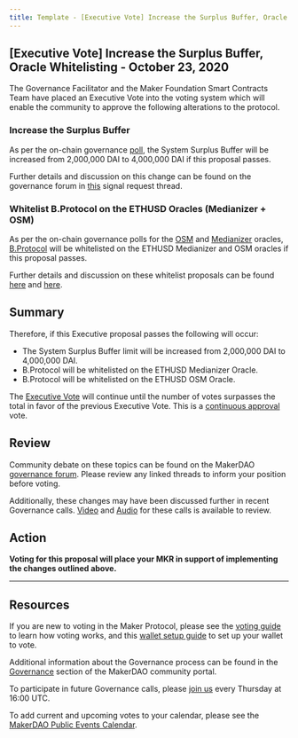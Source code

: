 ```yaml
---
title: Template - [Executive Vote] Increase the Surplus Buffer, Oracle Whitelisting - October 23, 2020
---
```


## [Executive Vote] Increase the Surplus Buffer, Oracle Whitelisting - October 23, 2020

The Governance Facilitator and the Maker Foundation Smart Contracts Team have placed an Executive Vote into the voting system which will enable the community to approve the following alterations to the protocol.

### Increase the Surplus Buffer

As per the on-chain governance [poll](https://vote.makerdao.com/polling/QmY74kHx?network=mainnet#vote-breakdown), the System Surplus Buffer will be increased from 2,000,000 DAI to 4,000,000 DAI if this proposal passes.

Further details and discussion on this change can be found on the governance forum in [this](https://forum.makerdao.com/t/signal-request-increase-the-auction-surplus-buffer-by-2m-system-surplus-october-2020/4716) signal request thread.

### Whitelist B.Protocol on the ETHUSD Oracles (Medianizer + OSM)

As per the on-chain governance polls for the [OSM](https://vote.makerdao.com/polling/QmWsrcK4?network=mainnet#vote-breakdown) and [Medianizer](https://vote.makerdao.com/polling/QmeviuFH?network=mainnet#vote-breakdown) oracles, [B.Protocol](https://www.bprotocol.org/) will be whitelisted on the ETHUSD Medianizer and OSM oracles if this proposal passes.

Further details and discussion on these whitelist proposals can be found [here](https://forum.makerdao.com/t/mip10c9-sp12-whitelist-b-protocol-contract-on-ethusd-oracle/4620) and [here](https://forum.makerdao.com/t/mip10c9-sp13-whitelist-b-protocol-contract-on-ethusd-oracle-osm/4621).

## Summary

Therefore, if this Executive proposal passes the following will occur:

- The System Surplus Buffer limit will be increased from 2,000,000 DAI to 4,000,000 DAI.
- B.Protocol will be whitelisted on the ETHUSD Medianizer Oracle.
- B.Protocol will be whitelisted on the ETHUSD OSM Oracle.

The [Executive Vote](https://community-development.makerdao.com/en/learn/governance/on-chain-gov) will continue until the number of votes surpasses the total in favor of the previous Executive Vote. This is a [continuous approval](https://community-development.makerdao.com/en/learn/governance/how-voting-works) vote.

## Review

Community debate on these topics can be found on the MakerDAO [governance forum](https://forum.makerdao.com/). Please review any linked threads to inform your position before voting.

Additionally, these changes may have been discussed further in recent Governance calls. [Video](https://www.youtube.com/playlist?list=PLLzkWCj8ywWNq5-90-Id6VPSsrk4OWVan) and [Audio](https://soundcloud.com/makerdao/sets/governance-calls) for these calls is available to review.

## Action

**Voting for this proposal will place your MKR in support of implementing the changes outlined above.**

---

## Resources

If you are new to voting in the Maker Protocol, please see the [voting guide](https://community-development.makerdao.com/en/learn/governance/how-voting-works/) to learn how voting works, and this [wallet setup guide](https://community-development.makerdao.com/en/learn/governance/voting-setup/) to set up your wallet to vote.

Additional information about the Governance process can be found in the [Governance](https://community-development.makerdao.com/en/learn/governance) section of the MakerDAO community portal.

To participate in future Governance calls, please [join us](https://github.com/makerdao/community/tree/master/governance/governance-and-risk-meetings) every Thursday at 16:00 UTC.

To add current and upcoming votes to your calendar, please see the [MakerDAO Public Events Calendar](https://calendar.google.com/calendar/embed?src=makerdao.com_3efhm2ghipksegl009ktniomdk%40group.calendar.google.com&ctz=UTC&mode=week&showCalendars=0&showPrint=0).
